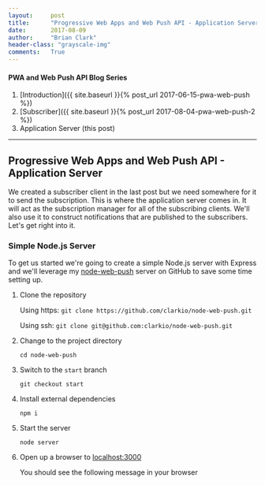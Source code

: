```yaml
---
layout:     post
title:      "Progressive Web Apps and Web Push API - Application Server"
date:       2017-08-09
author:     "Brian Clark"
header-class: "grayscale-img"
comments:   True
---
```

#### PWA and Web Push API Blog Series

1. [Introduction]({{ site.baseurl }}{% post_url 2017-06-15-pwa-web-push %})
2. [Subscriber]({{ site.baseurl }}{% post_url 2017-08-04-pwa-web-push-2 %})
3. Application Server (this post)

----------

## Progressive Web Apps and Web Push API - Application Server
We created a subscriber client in the last post but we need somewhere for it to send the subscription. This is where the application server comes in. It will act as the subscription manager for all of the subscribing clients. We'll also use it to construct notifications that are published to the subscribers. Let's get right into it.

### Simple Node.js Server
To get us started we're going to create a simple Node.js server with Express and we'll leverage my [node-web-push](https://github.com/clarkio/node-web-push) server on GitHub to save some time setting up.

1. Clone the repository
    
    Using https:
    `git clone https://github.com/clarkio/node-web-push.git`
    
    Using ssh:
    `git clone git@github.com:clarkio/node-web-push.git`

2. Change to the project directory

    `cd node-web-push`

3. Switch to the `start` branch

    `git checkout start`

4. Install external dependencies

    `npm i`

5. Start the server

    `node server`

6. Open up a browser to [localhost:3000](http://localhost:3000)

    You should see the following message in your browser
